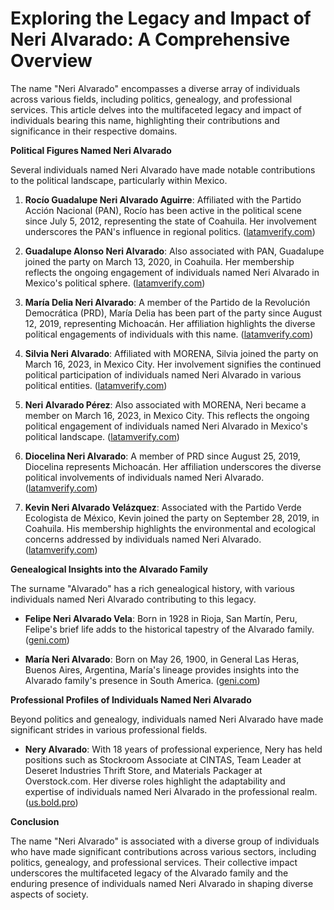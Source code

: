 # Exploring the Legacy and Impact of Neri Alvarado: A Comprehensive Overview

The name "Neri Alvarado" encompasses a diverse array of individuals across various fields, including politics, genealogy, and professional services. This article delves into the multifaceted legacy and impact of individuals bearing this name, highlighting their contributions and significance in their respective domains.

**Political Figures Named Neri Alvarado**

Several individuals named Neri Alvarado have made notable contributions to the political landscape, particularly within Mexico.

1. **Rocío Guadalupe Neri Alvarado Aguirre**: Affiliated with the Partido Acción Nacional (PAN), Rocío has been active in the political scene since July 5, 2012, representing the state of Coahuila. Her involvement underscores the PAN's influence in regional politics. ([latamverify.com](https://latamverify.com/profile/mx/pp/rocio-guadalupe-neri-alvarado-aguirre-1007503.html?utm_source=openai))

2. **Guadalupe Alonso Neri Alvarado**: Also associated with PAN, Guadalupe joined the party on March 13, 2020, in Coahuila. Her membership reflects the ongoing engagement of individuals named Neri Alvarado in Mexico's political sphere. ([latamverify.com](https://latamverify.com/profile/mx/pp/guadalupe-alonso-neri-alvarado-2347627.html?utm_source=openai))

3. **María Delia Neri Alvarado**: A member of the Partido de la Revolución Democrática (PRD), María Delia has been part of the party since August 12, 2019, representing Michoacán. Her affiliation highlights the diverse political engagements of individuals with this name. ([latamverify.com](https://latamverify.com/profile/mx/pp/maria-delia-neri-alvarado-4864402.html?utm_source=openai))

4. **Silvia Neri Alvarado**: Affiliated with MORENA, Silvia joined the party on March 16, 2023, in Mexico City. Her involvement signifies the continued political participation of individuals named Neri Alvarado in various political entities. ([latamverify.com](https://latamverify.com/profile/mx/pp/silvia-neri-alvarado-1572400.html?utm_source=openai))

5. **Neri Alvarado Pérez**: Also associated with MORENA, Neri became a member on March 16, 2023, in Mexico City. This reflects the ongoing political engagement of individuals named Neri Alvarado in Mexico's political landscape. ([latamverify.com](https://latamverify.com/profile/mx/pp/neri-alvarado-perez-478118.html?utm_source=openai))

6. **Diocelina Neri Alvarado**: A member of PRD since August 25, 2019, Diocelina represents Michoacán. Her affiliation underscores the diverse political involvements of individuals named Neri Alvarado. ([latamverify.com](https://latamverify.com/profile/mx/pp/diocelina-neri-alvarado-1672690.html?utm_source=openai))

7. **Kevin Neri Alvarado Velázquez**: Associated with the Partido Verde Ecologista de México, Kevin joined the party on September 28, 2019, in Coahuila. His membership highlights the environmental and ecological concerns addressed by individuals named Neri Alvarado. ([latamverify.com](https://latamverify.com/profile/mx/pp/kevin-neri-alvarado-velazquez-3311535.html?utm_source=openai))

**Genealogical Insights into the Alvarado Family**

The surname "Alvarado" has a rich genealogical history, with various individuals named Neri Alvarado contributing to this legacy.

- **Felipe Neri Alvarado Vela**: Born in 1928 in Rioja, San Martín, Peru, Felipe's brief life adds to the historical tapestry of the Alvarado family. ([geni.com](https://www.geni.com/people/Felipe-Alvarado-Vela/6000000175975286846?utm_source=openai))

- **María Neri Alvarado**: Born on May 26, 1900, in General Las Heras, Buenos Aires, Argentina, María's lineage provides insights into the Alvarado family's presence in South America. ([geni.com](https://www.geni.com/people/Mar%C3%ADa-Neri-Alvarado/6000000125812030832?utm_source=openai))

**Professional Profiles of Individuals Named Neri Alvarado**

Beyond politics and genealogy, individuals named Neri Alvarado have made significant strides in various professional fields.

- **Nery Alvarado**: With 18 years of professional experience, Nery has held positions such as Stockroom Associate at CINTAS, Team Leader at Deseret Industries Thrift Store, and Materials Packager at Overstock.com. Her diverse roles highlight the adaptability and expertise of individuals named Neri Alvarado in the professional realm. ([us.bold.pro](https://us.bold.pro/my/nery-alvarado-240911191957?utm_source=openai))

**Conclusion**

The name "Neri Alvarado" is associated with a diverse group of individuals who have made significant contributions across various sectors, including politics, genealogy, and professional services. Their collective impact underscores the multifaceted legacy of the Alvarado family and the enduring presence of individuals named Neri Alvarado in shaping diverse aspects of society.